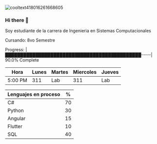 ![cooltext418016261668605](https://user-images.githubusercontent.com/99371695/186826515-1d7f0bcd-8299-4619-998e-47ac7b4687c2.gif)

### Hi there 👋

Soy estudiante de la carrera de Ingenieria en Sistemas Computacionales

Cursando: 8vo Semestre 

Progress: |█████████████████████████████████████████████-----| 90.0% Complete


| Hora    | Lunes | Martes | Miercoles | Jueves |
|---------|-------|--------|-----------|--------|
| 5:00 PM | 311   | Lab    | 311       | Lab    |


| Lenguajes en proceso | %  |
|----------------------|----|
| C#                   | 70 |
| Python               | 30 |
| Angular              | 15 |
| Flutter              | 10 |
| SQL                  | 40 |
